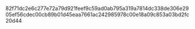 82f71dc2e6c277e72a79d921feef9c59ad0ab795a319a7814dc338de306e2905ef56cdec00cb89b01d45eaa7661ac242985978c00e18a09c853a03bd2fc20d44
